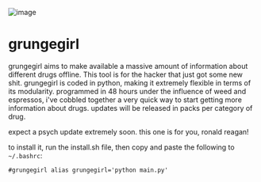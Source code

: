 ![image](https://user-images.githubusercontent.com/90430427/133144972-43750b63-0dec-43c5-bf7b-3eaa5dfde134.png)

# grungegirl
grungegirl aims to make available a massive amount of information about different drugs offline. This tool is for the hacker that just got some new shit. grungegirl is coded in python, making it extremely flexible in terms of its modularity. programmed in 48 hours under the influence of weed and espressos, i've cobbled together a very quick way to start getting more information about drugs. updates will be released in packs per category of drug. 

expect a psych update extremely soon. this one is for you, ronald reagan!

to install it, run the install.sh file, then copy and paste the following to `~/.bashrc`:

`#grungegirl
alias grungegirl='python main.py'`
